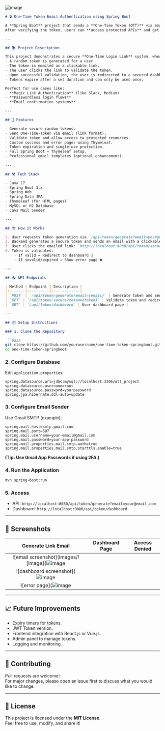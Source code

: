 ![image](https://github.com/user-attachments/assets/62118eda-f023-4f6e-b997-cd09f51b999f)

```markdown
# 🔒 One-Time Token Email Authentication using Spring Boot

A **Spring Boot** project that sends a **One-Time Token (OTT)** via email.  
After verifying the token, users can **access protected APIs** and get redirected to a **dashboard page**.

---

## 📚 Project Description

This project demonstrates a secure **One-Time Login Link** system, where:
- A random token is generated for a user.
- The token is emailed as a clickable link.
- The user clicks the link to validate the token.
- Upon successful validation, the user is redirected to a secured dashboard.
- Tokens expire after a set duration and can only be used once.

Perfect for use cases like:
- **Magic Link Authentication** (like Slack, Medium)
- **Passwordless login flows**
- **Email confirmation systems**

---

## 🚀 Features

- Generate secure random tokens.
- Send One-Time-Token via email (link format).
- Validate token and allow access to protected resources.
- Custom success and error pages using Thymeleaf.
- Token expiration and single-use protection.
- Full Spring Boot + Thymeleaf setup.
- Professional email templates (optional enhancement).
  
---

## 🛠️ Tech Stack

- Java 17
- Spring Boot 3.x
- Spring Web
- Spring Data JPA
- Thymeleaf (for HTML pages)
- MySQL or H2 Database
- Java Mail Sender

---

## 🏗️ How It Works

1. User requests token generation via `/api/token/generate?email=your@email.com`.
2. Backend generates a secure token and sends an email with a clickable login link.
3. User clicks the emailed link: `http://localhost:8080/api/token/secure?token=xyz123`.
4. Token is validated:
    - If valid → Redirect to dashboard 🎯
    - If invalid/expired → Show error page ❌

---

## 📥 API Endpoints

| Method | Endpoint | Description |
|:------:|:---------|:------------|
| `POST` | `/api/token/generate?email={email}` | Generate token and send email |
| `GET` | `/api/token/secure?token={token}` | Validate token and redirect |
| `GET` | `/api/token/dashboard` | User dashboard page |

---

## 📦 Setup Instructions

### 1. Clone the Repository

```bash
git clone https://github.com/yourusername/one-time-token-springboot.git
cd one-time-token-springboot
```

### 2. Configure Database

Edit `application.properties`:
```properties
spring.datasource.url=jdbc:mysql://localhost:3306/ott_project
spring.datasource.username=root
spring.datasource.password=yourpassword
spring.jpa.hibernate.ddl-auto=update
```

### 3. Configure Email Sender

Use Gmail SMTP (example):

```properties
spring.mail.host=smtp.gmail.com
spring.mail.port=587
spring.mail.username=your-email@gmail.com
spring.mail.password=your-app-password
spring.mail.properties.mail.smtp.auth=true
spring.mail.properties.mail.smtp.starttls.enable=true
```

**(Tip: Use Gmail App Passwords if using 2FA.)**

### 4. Run the Application

```bash
mvn spring-boot:run
```

### 5. Access

- API: `http://localhost:8080/api/token/generate?email=your@email.com`
- Dashboard: `http://localhost:8080/api/token/dashboard`

---

## 📸 Screenshots


| Generate Link Email | Dashboard Page | Access Denied |
|:--------------------:|:--------------:|:-------------:|
| ![email screenshot](images/![image](![image](https://github.com/user-attachments/assets/2b19fd8f-ca11-49f8-9b99-c223464093d8)
| ![dashboard screenshot](![image](https://github.com/user-attachments/assets/a8484587-95cf-4eac-b85c-5e095d563cb2)
| ![error page](![image](https://github.com/user-attachments/assets/b5383bfd-ddf2-4e1f-8ca3-3baeb5aa35bb)


---

## 📈 Future Improvements

- Expiry timers for tokens.
- JWT Token version.
- Frontend integration with React.js or Vue.js.
- Admin panel to manage tokens.
- Logging and monitoring.

---

## 📢 Contributing

Pull requests are welcome!  
For major changes, please open an issue first to discuss what you would like to change.

---

## 📜 License

This project is licensed under the **MIT License**.  
Feel free to use, modify, and share it!
